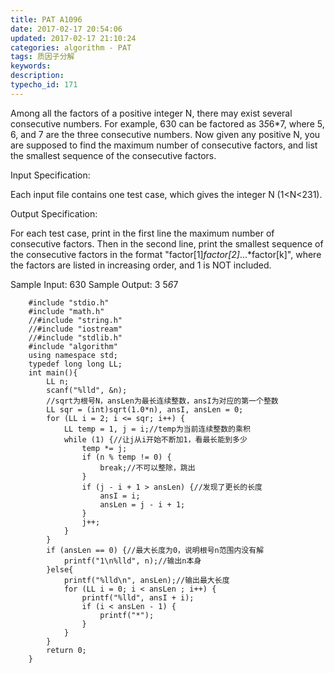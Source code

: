 ```yaml
---
title: PAT A1096
date: 2017-02-17 20:54:06
updated: 2017-02-17 21:10:24
categories: algorithm - PAT
tags: 质因子分解
keywords:
description:
typecho_id: 171
---
```


Among all the factors of a positive integer N, there may exist several consecutive numbers. For example, 630 can be factored as 3*5*6*7, where 5, 6, and 7 are the three consecutive numbers. Now given any positive N, you are supposed to find the maximum number of consecutive factors, and list the smallest sequence of the consecutive factors.

Input Specification:

Each input file contains one test case, which gives the integer N (1<N<231).

Output Specification:

For each test case, print in the first line the maximum number of consecutive factors. Then in the second line, print the smallest sequence of the consecutive factors in the format "factor[1]*factor[2]*...*factor[k]", where the factors are listed in increasing order, and 1 is NOT included.

Sample Input:
630
Sample Output:
3
5*6*7
```
    #include "stdio.h"
    #include "math.h"
    //#include "string.h"
    //#include "iostream"
    //#include "stdlib.h"
    #include "algorithm"
    using namespace std;
    typedef long long LL;
    int main(){
        LL n;
        scanf("%lld", &n);
        //sqrt为根号N，ansLen为最长连续整数，ansI为对应的第一个整数
        LL sqr = (int)sqrt(1.0*n), ansI, ansLen = 0;
        for (LL i = 2; i <= sqr; i++) {
            LL temp = 1, j = i;//temp为当前连续整数的乘积
            while (1) {//让j从i开始不断加1，看最长能到多少
                temp *= j;
                if (n % temp != 0) {
                    break;//不可以整除，跳出
                }
                if (j - i + 1 > ansLen) {//发现了更长的长度
                    ansI = i;
                    ansLen = j - i + 1;
                }
                j++;
            }
        }
        if (ansLen == 0) {//最大长度为0，说明根号n范围内没有解
            printf("1\n%lld", n);//输出n本身
        }else{
            printf("%lld\n", ansLen);//输出最大长度
            for (LL i = 0; i < ansLen ; i++) {
                printf("%lld", ansI + i);
                if (i < ansLen - 1) {
                    printf("*");
                }
            }
        }
        return 0;
    }
```